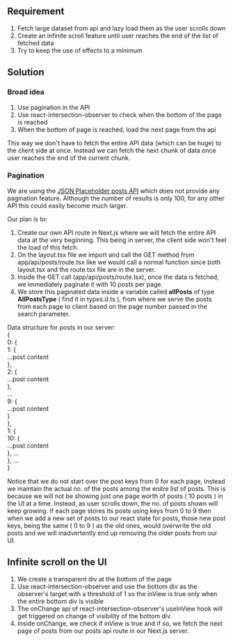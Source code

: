 ## Requirement
1. Fetch large dataset from api and lazy load them as the user scrolls down
2. Create an infinite scroll feature until user reaches the end of the list of fetched data
3. Try to keep the use of effects to a minimum

## Solution
### Broad idea
1. Use pagination in the API
2. Use react-intersection-observer to check when the bottom of the page is reached
4. When the bottom of page is reached, load the next page from the api

This way we don't have to fetch the entire API data (which can be huge) to the client side at once.
Instead we can fetch the next chunk of data once user reaches the end of the current chunk.

### Pagination
We are using the [JSON Placeholder posts API](https://jsonplaceholder.typicode.com/posts) which does not provide any pagination feature. Although the number of results is only 100, for any other API this could easily become much larger.

Our plan is to:
1. Create our own API route in Next.js where we will fetch the entire API data at the very beginning. This being in server, the client side won't feel the load of this fetch.
2. On the layout.tsx file we import and call the GET method from app/api/posts/route.tsx like we would call a normal function since both layout.tsx and the route.tsx file are in the server.
3. Inside the GET call (app/api/posts/route.tsx), once the data is fetched, we immediately paginate it with 10 posts per page.
4. We store this paginated data inside a variable called **allPosts** of type **AllPostsType** ( find it in types.d.ts ), from where we serve the posts from each page to client based on the page number passed in the search parameter.

Data structure for posts in our server: <br/>
{ <br/>
    0: { <br/>
        1: { <br/>
            ...post content <br/>
        }, <br/>
        2: { <br/>
            ...post content <br/>
        }, <br/>
        ... <br/>
        9: { <br/>
            ...post content <br/>
        } <br/>
    }, <br/>
    1: { <br/>
        10: { <br/>
            ...post content <br/>
        }, ... <br/>
    }, ... <br/>
} <br/>

Notice that we do not start over the post keys from 0 for each page, instead we maintain the actual no. of the posts among the enitre list of posts. This is because we will not be showing just one page worth of posts ( 10 posts ) in the UI at a time. Instead, as user scrolls down, the no. of posts shown will keep growing. If each page stores its posts using keys from 0 to 9 then when we add a new set of posts to our react state for posts, those new post keys, being the same ( 0 to 9 ) as the old ones, would overwrite the old posts and we will inadvertently end up removing the older posts from our UI.

## Infinite scroll on the UI
1. We create a transparent div at the bottom of the page
2. Use react-intersection-observer and use the bottom div as the observer's target with a threshold of 1 so the inView is true only when the entire bottom div is visible
3. The onChange api of react-intersection-observer's useInView hook will get triggered on change of visibility of the bottom div.
4. Inside onChange, we check if inView is true and if so, we fetch the next page of posts from our posts api route in our Next.js server.
